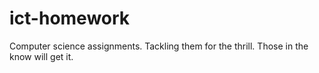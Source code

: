 # ict-homework

Computer science assignments. Tackling them for the thrill. Those in the know will get it.
